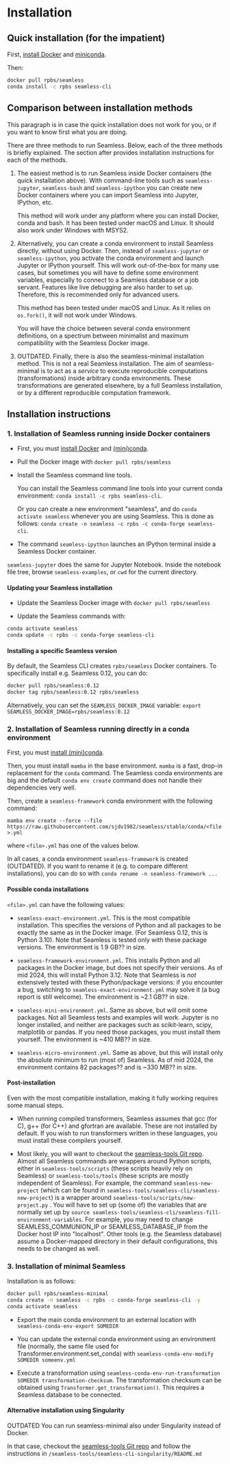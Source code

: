 # Installation

## Quick installation (for the impatient)

First, [install Docker](https://docs.docker.com/get-docker/)
and [miniconda](https://docs.conda.io/en/latest/miniconda.html).

Then:

```bash
docker pull rpbs/seamless
conda install -c rpbs seamless-cli
```

## Comparison between installation methods

This paragraph is in case the quick installation does not work for you, or if you want to know first what you are doing.

There are three methods to run Seamless. Below, each of the three methods is briefly explained. The section after provides installation instructions for each of the methods.

1. The easiest method is to run Seamless inside Docker containers (the quick installation above). With command-line tools such as `seamless-jupyter`, `seamless-bash` and `seamless-ipython` you can create new Docker containers where you can import Seamless into Jupyter, IPython, etc.

    This method will work under any platform where you can install Docker, conda and bash. It has been tested under macOS and Linux. It should also work under Windows with MSYS2.

2. Alternatively, you can create a conda environment to install Seamless directly, without using Docker. Then, instead of `seamless-jupyter` or `seamless-ipython`, you activate the conda environment and launch Jupyter or IPython yourself. This will work out-of-the-box for many use cases, but sometimes you will have to define some environment variables, especially to connect to a Seamless database or a job servant. Features like live debugging are also harder to set up. Therefore, this is recommended only for advanced users.

    This method has been tested under macOS and Linux. As it relies on `os.fork()`, it will not work under Windows.

    You will have the choice between several conda environment definitions, on a spectrum between minimalist and maximum compatibility with the Seamless Docker image.

3. OUTDATED. Finally, there is also the seamless-minimal installation method. This is not a real Seamless installation. The aim of seamless-minimal is to act as a *service* to execute reproducible computations (transformations) inside arbitrary conda environments. These transformations are generated elsewhere, by a full Seamless installation, or by a different reproducible computation framework.

## Installation instructions

### 1. Installation of Seamless running inside Docker containers

- First, you must [install Docker](https://docs.docker.com/get-docker/)
and [(mini)conda](https://docs.conda.io/en/latest/miniconda.html).

- Pull the Docker image with `docker pull rpbs/seamless`

- Install the Seamless command line tools.

    You can install the Seamless command line tools into your current conda environment: `conda install -c rpbs seamless-cli`.

    Or you can create a new environment "seamless", and do `conda activate seamless` whenever you are using Seamless. This is done as follows: `conda create -n seamless -c rpbs -c conda-forge seamless-cli`.

- The command ```seamless-ipython``` launches an IPython terminal inside a Seamless Docker container.

```seamless-jupyter``` does the same for Jupyter Notebook. Inside the notebook file tree, browse `seamless-examples`, or `cwd` for the current directory.

#### Updating your Seamless installation

- Update the Seamless Docker image with `docker pull rpbs/seamless`

- Update the Seamless commands with: 
```bash
conda activate seamless
conda update -c rpbs -c conda-forge seamless-cli
```

#### Installing a specific Seamless version

By default, the Seamless CLI creates `rpbs/seamless` Docker containers.
To specifically install e.g. Seamless 0.12, you can do:

```bash
docker pull rpbs/seamless:0.12
docker tag rpbs/seamless:0.12 rpbs/seamless
```

Alternatively, you can set the `SEAMLESS_DOCKER_IMAGE` variable:
`export SEAMLESS_DOCKER_IMAGE=rpbs/seamless:0.12`

### 2. Installation of Seamless running directly in a conda environment

First, you must [install (mini)conda](https://docs.conda.io/en/latest/miniconda.html).

Then, you must install `mamba` in the base environment. `mamba` is a fast, drop-in replacement for the `conda` command. The Seamless conda environments are big and the default `conda env create` command does not handle their dependencies very well.

Then, create a `seamless-framework` conda environment with the following command:

`mamba env create --force --file https://raw.githubusercontent.com/sjdv1982/seamless/stable/conda/<file>.yml`

where `<file>.yml` has one of the values below.

In all cases, a conda environment `seamless-framework` is created (OUTDATED). If you want to rename it (e.g. to compare different installations), you can do so with `conda rename -n seamless-framework ...`

#### Possible conda installations

`<file>.yml` can have the following values:

- `seamless-exact-environment.yml`. This is the most compatible installation. This specifies the versions of Python and all packages to be exactly the same as in the Docker image. (For Seamless 0.12, this is Python 3.10). Note that Seamless is tested only with these package versions. The environment is 1.9 GB?? in size.

- `seamless-framework-environment.yml`. This installs Python and all packages in the Docker image, but does not specify their versions. As of mid 2024, this will install Python 3.12. Note that Seamless is *not* extensively tested with these Python/package versions: if you encounter a bug, switching to `seamless-exact-environment.yml` may solve it (a bug report is still welcome). The environment is ~2.1 GB?? in size.

- `seamless-mini-environment.yml`. Same as above, but will omit some packages. Not all Seamless tests and examples will work. Jupyter is no longer installed, and neither are packages such as scikit-learn, scipy, matplotlib or pandas. If you need those packages, you must install them yourself. The environment is ~410 MB?? in size.

- `seamless-micro-environment.yml`. Same as above, but this will install only the absolute minimum to run (most of) Seamless. As of mid 2024, the environment contains 82 packages?? and is ~330 MB?? in size.

#### Post-installation

Even with the most compatible installation, making it fully working requires some manual steps.

- When running compiled transformers, Seamless assumes that gcc (for C), g++ (for C++) and gfortran are available. These are not installed by default. If you wish to run transformers written in these languages, you must install these compilers yourself.

- Most likely, you will want to checkout the [seamless-tools Git repo](https://github.com/sjdv1982/seamless-tools). Almost all Seamless commands are wrappers around Python scripts, either in `seamless-tools/scripts` (these scripts heavily rely on Seamless) or `seamless-tools/tools` (these scripts are mostly independent of Seamless). For example, the command `seamless-new-project` (which can be found in `seamless-tools/seamless-cli/seamless-new-project`) is a wrapper around `seamless-tools/scripts/new-project.py` . You will have to set up (some of) the variables that are normally set up by `source seamless-tools/seamless-cli/seamless-fill-environment-variables`. For example, you may need to change SEAMLESS_COMMUNION_IP or SEAMLESS_DATABASE_IP from the Docker host IP into "localhost". Other tools (e.g. the Seamless database) assume a Docker-mapped directory in their default configurations, this needs to be changed as well.

### 3. Installation of minimal Seamless

Installation is as follows:

```bash
docker pull rpbs/seamless-minimal
conda create -n seamless -c rpbs -c conda-forge seamless-cli -y
conda activate seamless
```

- Export the main conda environment to an external location with `seamless-conda-env-export SOMEDIR`

- You can update the external conda environment using an environment file (normally, the same file used for Transformer.environment.set_conda) with `seamless-conda-env-modify SOMEDIR someenv.yml`

- Execute a transformation using `seamless-conda-env-run-transformation SOMEDIR transformation-checksum`. The transformation checksum can be obtained using `Transformer.get_transformation()`. This requires a Seamless database to be connected.

#### Alternative installation using Singularity

OUTDATED
You can run seamless-minimal also under Singularity instead of Docker.

In that case, checkout the [seamless-tools Git repo](https://github.com/sjdv1982/seamless-tools) and follow the instructions in `/seamless-tools/seamless-cli-singularity/README.md`
